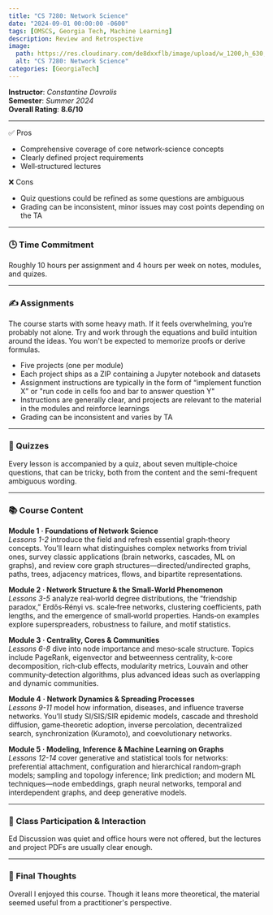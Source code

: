 ```yaml
---
title: "CS 7280: Network Science"
date: "2024-09-01 00:00:00 -0600"
tags: [OMSCS, Georgia Tech, Machine Learning]
description: Review and Retrospective
image:
  path: https://res.cloudinary.com/de8dxxflb/image/upload/w_1200,h_630,c_fill,q_auto,f_auto/v1745034472/gatech_blue_jysawj.png
  alt: "CS 7280: Network Science"
categories: [GeorgiaTech]
---
```


**Instructor**: *Constantine Dovrolis*  
**Semester**: *Summer 2024*  
**Overall Rating**: **8.6/10**

---

 ✅ Pros
- Comprehensive coverage of core network‑science concepts  
- Clearly defined project requirements  
- Well‑structured lectures  

 ❌ Cons
- Quiz questions could be refined as some questions are ambiguous
- Grading can be inconsistent, minor issues may cost points depending on the TA

---


### 🕒 Time Commitment

Roughly 10 hours per assignment and 4 hours per week on notes, modules, and quizes.

---

### ✍️ Assignments

The course starts with some heavy math. If it feels overwhelming, you’re probably not alone. Try and work through the equations and build intuition around the ideas. You won't be expected to memorize proofs or derive formulas.

- Five projects (one per module)  
- Each project ships as a ZIP containing a Jupyter notebook and datasets
- Assignment instructions are typically in the form of “implement function X” or "run code in cells foo and bar to answer question Y"  
- Instructions are generally clear, and projects are relevant to the material in the modules and reinforce learnings
- Grading can be inconsistent and varies by TA

---

### 📖 Quizzes

Every lesson is accompanied by a quiz, about seven multiple‑choice questions, that can be tricky, both from the content and the semi-frequent ambiguous wording.

---


### 📚 Course Content

**Module 1 · Foundations of Network Science**  
*Lessons 1-2* introduce the field and refresh essential graph‑theory concepts. You’ll learn what distinguishes complex networks from trivial ones, survey classic applications (brain networks, cascades, ML on graphs), and review core graph structures—directed/undirected graphs, paths, trees, adjacency matrices, flows, and bipartite representations.

**Module 2 · Network Structure & the Small‑World Phenomenon**  
*Lessons 3-5* analyze real‑world degree distributions, the “friendship paradox,” Erdős‑Rényi vs. scale‑free networks, clustering coefficients, path lengths, and the emergence of small‑world properties. Hands‑on examples explore superspreaders, robustness to failure, and motif statistics.

**Module 3 · Centrality, Cores & Communities**  
*Lessons 6-8* dive into node importance and meso‑scale structure. Topics include PageRank, eigenvector and betweenness centrality, k‑core decomposition, rich‑club effects, modularity metrics, Louvain and other community‑detection algorithms, plus advanced ideas such as overlapping and dynamic communities.

**Module 4 · Network Dynamics & Spreading Processes**  
*Lessons 9-11* model how information, diseases, and influence traverse networks. You’ll study SI/SIS/SIR epidemic models, cascade and threshold diffusion, game‑theoretic adoption, inverse percolation, decentralized search, synchronization (Kuramoto), and coevolutionary networks.

**Module 5 · Modeling, Inference & Machine Learning on Graphs**  
*Lessons 12-14* cover generative and statistical tools for networks: preferential attachment, configuration and hierarchical random‑graph models; sampling and topology inference; link prediction; and modern ML techniques—node embeddings, graph neural networks, temporal and interdependent graphs, and deep generative models.

---

### 💬 Class Participation & Interaction

Ed Discussion was quiet and office hours were not offered, but the lectures and project PDFs are usually clear enough.

---

### 💭 Final Thoughts

Overall I enjoyed this course. Though it leans more theoretical, the material seemed useful from a practitioner's perspective.
